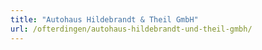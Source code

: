 ```yaml
---
title: "Autohaus Hildebrandt & Theil GmbH"
url: /ofterdingen/autohaus-hildebrandt-und-theil-gmbh/
---
```

